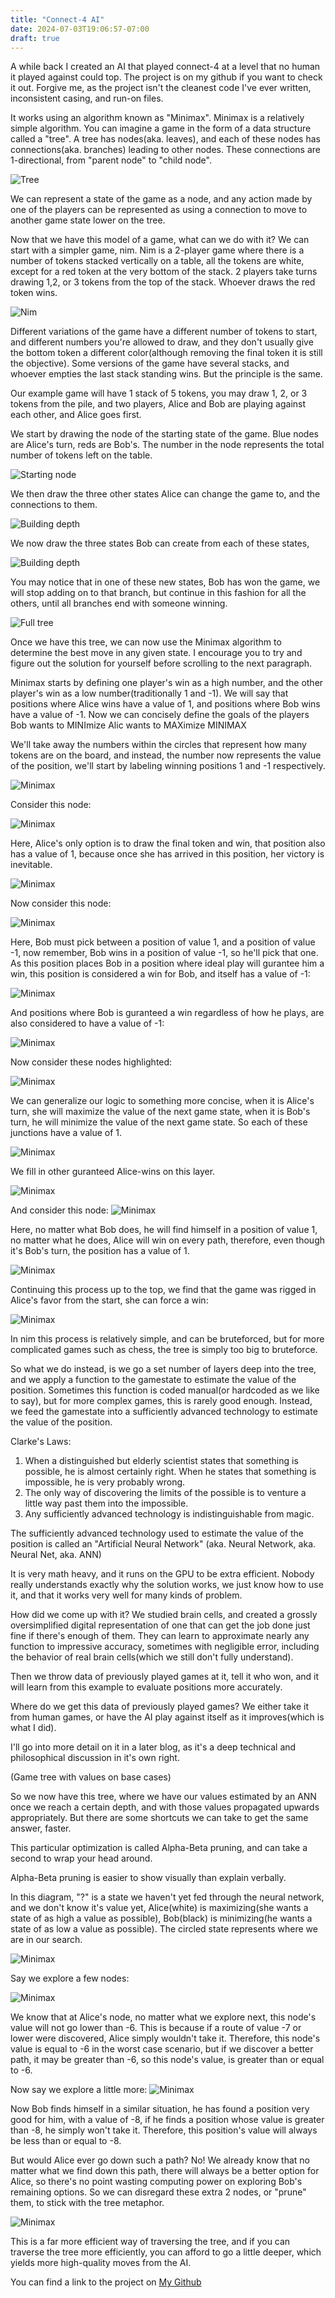 ```yaml
---
title: "Connect-4 AI"
date: 2024-07-03T19:06:57-07:00
draft: true
---
```


A while back I created an AI that played connect-4 at a level that no human it played against could top. The project is on my github if you want to check it out. Forgive me, as the project isn't the cleanest code I've ever written, inconsistent casing, and run-on files.

It works using an algorithm known as "Minimax". Minimax is a relatively simple algorithm. You can imagine a game in the form of a data structure called a "tree". A tree has nodes(aka. leaves), and each of these nodes has connections(aka. branches) leading to other nodes. These connections are 1-directional, from "parent node" to "child node".

![Tree](/images/tree-example.png)

We can represent a state of the game as a node, and any action made by one of the players can be represented as using a connection to move to another game state lower on the tree.

Now that we have this model of a game, what can we do with it? We can start with a simpler game, nim. Nim is a 2-player game where there is a number of tokens stacked vertically on a table, all the tokens are white, except for a red token at the very bottom of the stack. 2 players take turns drawing 1,2, or 3 tokens from the top of the stack. Whoever draws the red token wins.

![Nim](/images/nim.png)

Different variations of the game have a different number of tokens to start, and different numbers you're allowed to draw, and they don't usually give the bottom token a different color(although removing the final token it is still the objective). Some versions of the game have several stacks, and whoever empties the last stack standing wins. But the principle is the same.

Our example game will have 1 stack of 5 tokens, you may draw 1, 2, or 3 tokens from the pile, and two players, Alice and Bob are playing against each other, and Alice goes first.

We start by drawing the node of the starting state of the game. Blue nodes are Alice's turn, reds are Bob's. The number in the node represents the total number of tokens left on the table.

![Starting node](/images/nim-tree-1.png)

We then draw the three other states Alice can change the game to, and the connections to them.

![Building depth](/images/nim-tree-2.png)

We now draw the three states Bob can create from each of these states,

![Building depth](/images/nim-tree-3.png)

You may notice that in one of these new states, Bob has won the game, we will stop adding on to that branch, but continue in this fashion for all the others, until all branches end with someone winning.

![Full tree](/images/full-nim-tree.png)

Once we have this tree, we can now use the Minimax algorithm to determine the best move in any given state. I encourage you to try and figure out the solution for yourself before scrolling to the next paragraph.

Minimax starts by defining one player's win as a high number, and the other player's win as a low number(traditionally 1 and -1). We will say that positions where Alice wins have a value of 1, and positions where Bob wins have a value of -1. Now we can concisely define the goals of the players
Bob wants to MINImize
Alic wants to MAXimize
MINIMAX

We'll take away the numbers within the circles that represent how many tokens are on the board, and instead, the number now represents the value of the position, we'll start by labeling winning positions 1 and -1 respectively.

![Minimax](/images/minimax-tree-1.png)

Consider this node:

![Minimax](/images/minimax-tree-2.png)

Here, Alice's only option is to draw the final token and win, that position also has a value of 1, because once she has arrived in this position, her victory is inevitable.

![Minimax](/images/minimax-tree-3.png)

Now consider this node:

![Minimax](/images/minimax-tree-4.png)

Here, Bob must pick between a position of value 1, and a position of value -1, now remember, Bob wins in a position of value -1, so he'll pick that one. As this position places Bob in a position where ideal play will gurantee him a win, this position is considered a win for Bob, and itself has a value of -1:

![Minimax](/images/minimax-tree-5.png)

And positions where Bob is guranteed a win regardless of how he plays, are also considered to have a value of -1:

![Minimax](/images/minimax-tree-6.png)

Now consider these nodes highlighted:

![Minimax](/images/minimax-tree-7.png)

We can generalize our logic to something more concise, when it is Alice's turn, she will maximize the value of the next game state, when it is Bob's turn, he will minimize the value of the next game state. So each of these junctions have a value of 1.

![Minimax](/images/minimax-tree-8.png)

We fill in other guranteed Alice-wins on this layer.

![Minimax](/images/minimax-tree-9.png)

And consider this node:
![Minimax](/images/minimax-tree-10.png)

Here, no matter what Bob does, he will find himself in a position of value 1, no matter what he does, Alice will win on every path, therefore, even though it's Bob's turn, the position has a value of 1.

![Minimax](/images/minimax-tree-11.png)

Continuing this process up to the top, we find that the game was rigged in Alice's favor from the start, she can force a win:

![Minimax](/images/minimax-tree-12.png)

In nim this process is relatively simple, and can be bruteforced, but for more complicated games such as chess, the tree is simply too big to bruteforce.

So what we do instead, is we go a set number of layers deep into the tree, and we apply a function to the gamestate to estimate the value of the position. Sometimes this function is coded manual(or hardcoded as we like to say), but for more complex games, this is rarely good enough. Instead, we feed the gamestate into a sufficiently advanced technology to estimate the value of the position.

Clarke's Laws:
1. When a distinguished but elderly scientist states that something is possible, he is almost certainly right. When he states that something is impossible, he is very probably wrong.
2. The only way of discovering the limits of the possible is to venture a little way past them into the impossible.
3. Any sufficiently advanced technology is indistinguishable from magic.

The sufficiently advanced technology used to estimate the value of the position is called an "Artificial Neural Network" (aka. Neural Network, aka. Neural Net, aka. ANN)

It is very math heavy, and it runs on the GPU to be extra efficient. Nobody really understands exactly why the solution works, we just know how to use it, and that it  works very well for many kinds of problem.

How did we come up with it? We studied brain cells, and created a grossly oversimplified digital representation of one that can get the job done just fine if there's enough of them. They can learn to approximate nearly any function to impressive accuracy, sometimes with negligible error, including the behavior of real brain cells(which we still don't fully understand).

Then we throw data of previously played games at it, tell it who won, and it will learn from this example to evaluate positions more accurately.

Where do we get this data of previously played games? We either take it from human games, or have the AI play against itself as it improves(which is what I did).

I'll go into more detail on it in a later blog, as it's a deep technical and philosophical discussion in it's own right.

(Game tree with values on base cases)

So we now have this tree, where we have our values estimated by an ANN once we reach a certain depth, and with those values propagated upwards appropriately. But there are some shortcuts we can take to get the same answer, faster.

This particular optimization is called Alpha-Beta pruning, and can take a second to wrap your head around.

Alpha-Beta pruning is easier to show visually than explain verbally.

In this diagram, "?" is a state we haven't yet fed through the neural network, and we don't know it's value yet, Alice(white) is maximizing(she wants a state of as high a value as possible), Bob(black) is minimizing(he wants a state of as low a value as possible). The circled state represents where we are in our search.

![Minimax](/images/alpha-beta-tree-1.png)

Say we explore a few nodes:

![Minimax](/images/alpha-beta-tree-2.png)

We know that at Alice's node, no matter what we explore next, this node's value will not go lower than -6. This is because if a route of value -7 or lower were discovered, Alice simply wouldn't take it. Therefore, this node's value is equal to -6 in the worst case scenario, but if we discover a better path, it may be greater than -6, so this node's value, is greater than or equal to -6.

Now say we explore a little more:
![Minimax](/images/alpha-beta-tree-3.png)

Now Bob finds himself in a similar situation, he has found a position very good for him, with a value of -8, if he finds a position whose value is greater than -8, he simply won't take it. Therefore, this position's value will always be less than or equal to -8.

But would Alice ever go down such a path? No! We already know that no matter what we find down this path, there will always be a better option for Alice, so there's no point wasting computing power on exploring Bob's remaining options. So we can disregard these extra 2 nodes, or "prune" them, to stick with the tree metaphor.

![Minimax](/images/alpha-beta-tree-4.png)

This is a far more efficient way of traversing the tree, and if you can traverse the tree more efficiently, you can afford to go a little deeper, which yields more high-quality moves from the AI.

You can find a link to the project on [My Github](https://github.com/The-AI-Alchemist/Connect4)